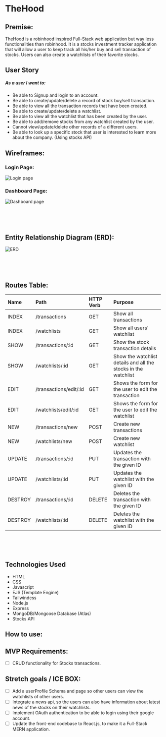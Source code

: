 # TheHood


## Premise:
TheHood is a robinhood inspired Full-Stack web application but way less functionalities than robinhood. It is a stocks investment tracker application that will allow a user to keep track all his/her buy and sell transaction of stocks. Users can also create a watchlists of their favorite stocks.


## User Story

##### As a user I want to:

- Be able to Signup and login to an account.
- Be able to create/update/delete a record of stock buy/sell transaction.
- Be able to view all the transaction records that have been created.
- Be able to create/update/delete a watchlist.
- Be able to view all the watchlist that has been created by the user.
- Be able to add/remove stocks from any watchlist created by the user.
- Cannot view/update/delete other records of a different users.
- Be able to look up a specific stock that user is interested to learn more about the company. (Using stocks API)


## Wireframes:

### Login Page:
![Login page](https://user-images.githubusercontent.com/42398487/173120701-8999b8cd-8b5a-49af-96df-4c3833b6d921.png)



### Dashboard Page:
![Dashboard page](https://user-images.githubusercontent.com/42398487/173123139-6cfa67d1-2b89-4bff-9fc8-0f4a712a6717.png)





<br/>
<br/>
<br/>

## Entity Relationship Diagram (ERD):
![ERD](https://user-images.githubusercontent.com/42398487/173135653-cc47cf7e-573b-4092-bf2e-69499375b333.png)





<br/>
<br/>
<br/>

## Routes Table:
|Name  |Path   |HTTP Verb |Purpose|
|:----|:-----|:--------|:-----|
|INDEX |/transactions|GET       |Show all transactions|
|INDEX |/watchlists|GET       |Show all users' watchlist|
|SHOW |/transactions/:id|GET       |Show the stock transaction details|
|SHOW |/watchlists/:id|GET       |Show the watchlist details and all the stocks in the watchlist|
|EDIT |/transactions/edit/:id|GET    |Shows the form for the user to edit the transaction|
|EDIT |/watchlists/edit/:id|GET    |Shows the form for the user to edit the watchlist|
|NEW |/transactions/new|POST    |Create new transactions|
|NEW |/watchlists/new|POST    |Create new watchlist|
|UPDATE |/transactions/:id|PUT    |Updates the transaction with the given ID|
|UPDATE |/watchlists/:id|PUT    |Updates the watchlist with the given ID|
|DESTROY |/transactions/:id|DELETE    |Deletes the transaction with the given ID|
|DESTROY |/watchlists/:id|DELETE    |Deletes the watchlist with the given ID|


<br/>
<br/>
<br/>

## Technologies Used

- HTML
- CSS
- Javascript
- EJS (Template Engine)
- Tailwindcss
- Node.js
- Express
- MongoDB/Mongoose Database (Atlas)
- Stocks API

## How to use:



## MVP Requirements:

- [ ] CRUD functionality for Stocks transactions.



## Stretch goals / ICE BOX:

- [ ] Add a userProfile Schema and page so other users can view the watchlists of other users.
- [ ] Integrate a news api, so the users can also have information about latest news of the stocks on their watchlists.
- [ ] Implement OAuth authentication to be able to login using their google account.
- [ ] Update the front-end codebase to React.js, to make it a Full-Stack MERN application.
